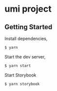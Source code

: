 # umi project

## Getting Started

Install dependencies,

```bash
$ yarn
```

Start the dev server,

```bash
$ yarn start
```

Start Storybook

```bash
$ yarn storybook
```
